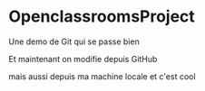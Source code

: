 # OpenclassroomsProject
Une demo de Git qui se passe bien

Et maintenant on modifie depuis GitHub

mais aussi depuis ma machine locale et c'est cool
